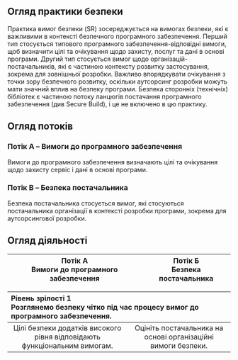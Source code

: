 ## Огляд практики безпеки
Практика вимог безпеки (SR) зосереджується на вимогах безпеки, які є важливими в контексті безпечного програмного забезпечення. Перший тип стосується типового програмного забезпечення-відповідні вимоги, щоб визначити цілі та очікування щодо захисту, послуг та дані в основі програми. Другий тип стосується вимог щодо організацій-постачальників, які є частиною контексту розвитку
застосування, зокрема для зовнішньої розробки. Важливо впорядкувати очікування з точки зору безпечного розвитку, оскільки
аутсорсинг розробки
можуть мати значний вплив на безпеку програми. Безпека cторонніх (технічніх) бібліотек є частиною потоку ланцюгів постачання програмного забезпечення (див
Secure Build), і це не включено в цю практику.

## Огляд потоків
### Потік A – Вимоги до програмного забезпечення
Вимоги до програмного забезпечення визначають цілі та очікування щодо захисту
сервіс і дані в основі програми.

### Потік B – Безпека постачальника
Безпека постачальника стосується вимог, які стосуються постачальника
організації в контексті розробки програми, зокрема
для аутсорсингової розробки.

## Огляд діяльності

| Потік А <br/> Вимоги до програмного забезпечення | Потік Б <br/> Безпека постачальника|
|:-----------:|:---------:|

<table>
    <thead>
        <tr>
            <th colspan=2 align="left">Рівень зрілості 1 <br/>
Розглянемо безпеку чітко під час процесу вимог до програмного забезпечення.</th>
        </tr>
    </thead>
    <tbody>
        <tr>
            <td align="center">Цілі безпеки додатків високого рівня 
відповідають функціональним вимогам.</td>
            <td align="center">Оцініть постачальника на основі
організаційні вимоги безпеки.</td>
        </tr>
    </tbody>
</table>
